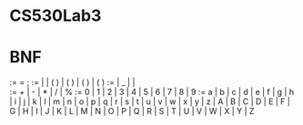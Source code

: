 # CS530Lab3

# BNF
<assign> := <id> = <exp> ;
<exp>    := <id> <op> <id> | <exp> <op> <id> | (<id> <op> <id>) | 
            (<exp> <op> <id>) | ( <id> <op> <id> ) | ( <exp> <op> <id> ) 
<id>     := <char> | _ | <id><char> |  
<op>     := + | - | * | / | %
<digit>  := 0 | 1 | 2 | 3 | 4 | 5 | 6 | 7 | 8 | 9
<char>   := a | b | c | d | e | f | g | h | i | j | k | l | m |
             n | o | p | q | r | s | t | u | v | w | x | y | z |
             A | B | C | D | E | F | G | H | I | J | K | L | M |
             N | O | P | Q | R | S | T | U | V | W | X | Y | Z
